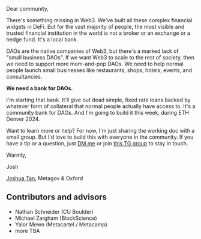 Dear community,

There's something missing in Web3. We've built all these complex financial widgets in DeFi. But for the vast majority of people, the most visible and trusted financial institution in the world is not a broker or an exchange or a hedge fund. It's a local bank.

DAOs are the native companies of Web3, but there's a marked lack of "small business DAOs". If we want Web3 to scale to the rest of society, then we need to support more mom-and-pop DAOs. We need to help normal people launch small businesses like restaurants, shops, hotels, events, and consultancies.

**We need a bank for DAOs.**

I'm starting that bank. It'll give out dead simple, fixed rate loans backed by whatever form of collateral that normal people actually have access to. It's a community bank for DAOs. And I'm going to build it this week, during ETH Denver 2024.

Want to learn more or help? For now, I'm just sharing the working doc with a small group. But I'd love to build this with everyone in the community. If you have a tip or a question, just [DM me](https://x.com/joshuaztan) or join [this TG group](https://t.me/+jqj7uPccAwVhMGUx) to stay in touch.

Warmly,

Josh

[Joshua Tan](https://joshuatan.com/research), Metagov & Oxford

## Contributors and advisors
- Nathan Schneider (CU Boulder)
- Michael Zargham (BlockScience)
- Yalor Mewn (Metacartel / Metacamp)
- more TBA
